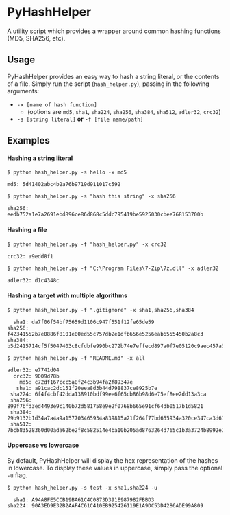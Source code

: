 # PyHashHelper
A utility script which provides a wrapper around common hashing functions (MD5, SHA256, etc).

## Usage

PyHashHelper provides an easy way to hash a string literal, or the contents of a file.
Simply run the script (`hash_helper.py`), passing in the following arguments:

* `-x [name of hash function]` 
  * (options are `md5`, `sha1`, `sha224`, `sha256`, `sha384`, `sha512`, `adler32`, `crc32`)
* `-s [string literal]`  **or**  `-f [file name/path]`


## Examples
#### Hashing a string literal

```
$ python hash_helper.py -s hello -x md5

md5: 5d41402abc4b2a76b9719d911017c592

$ python hash_helper.py -s "hash this string" -x sha256

sha256: eedb752a1e7a2691ebd896ce86d868c5ddc795419be5925030cbee768153700b
```

#### Hashing a file

```
$ python hash_helper.py -f "hash_helper.py" -x crc32

crc32: a9edd8f1

$ python hash_helper.py -f "C:\Program Files\7-Zip\7z.dll" -x adler32

adler32: d1c4348c
```

#### Hashing a target with multiple algorithms

```
$ python hash_helper.py -f ".gitignore" -x sha1,sha256,sha384

  sha1: da7f06f54bf75659d1106c947f551f12fe65de59
sha256: f42341552b7e0886f8101e00ed55c757db2e1dfb656e5256eab6555450b2a8c3
sha384: b5d2415714cf5f5047403c8cfdbfe990bc272b74e7effecd897a0f7e05120c9aec457a3cc06e1ddf36e711e0f88e0e1d

$ python hash_helper.py -f "README.md" -x all

adler32: e7741d04
  crc32: 9009d78b
    md5: c72df167ccc5a8f24c3b94fa2f89347e
   sha1: a91cac2dc151f20eea8d3b44d798837ce8925b7e
 sha224: 6f4f4cbf42dda138910bdf99ee6f65cb86b98d6e75ef8ee2dd13a3ca
 sha256: 899f7bfd3ed4493e9c140b72d581758e9e2f0768b665e91cf64db0517b1d5821
 sha384: 29b9132b1d34a7a4a9a157703465934a839815a21f264f77bd655934a320ce347ca3d610739047918e9190d8ce795a99
 sha512: 7bcb83528360d00ada62be2f8c582514e4ba10b205ad8763264d765c1b3a3724b8992e22e0ed470466dc488e2cbb805753f43dd5ee7f994042bfc15126a1de5d
```

#### Uppercase vs lowercase

By default, PyHashHelper will display the hex representation of the hashes in lowercase. To display these values in uppercase, simply pass the optional `-u` flag.

```
$ python hash_helper.py -s test -x sha1,sha224 -u

  sha1: A94A8FE5CCB19BA61C4C0873D391E987982FBBD3
sha224: 90A3ED9E32B2AAF4C61C410EB925426119E1A9DC53D4286ADE99A809
```
